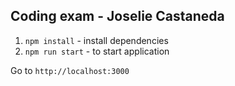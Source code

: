 ## Coding exam - Joselie Castaneda

1. `npm install` - install dependencies
2. `npm run start` - to start application

Go to `http://localhost:3000`
